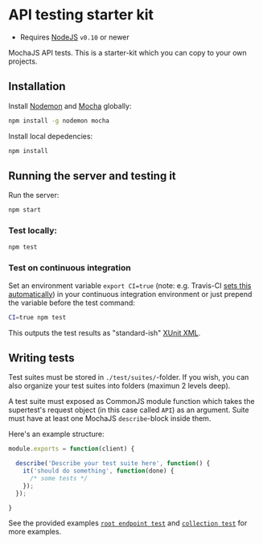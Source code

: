 API testing starter kit
=======================

- Requires [NodeJS](http://nodejs.org/) `v0.10` or newer

MochaJS API tests. This is a starter-kit which you can copy to your own projects.


Installation
------------

Install [Nodemon](http://nodemon.io/) and [Mocha](http://visionmedia.github.io/mocha/) globally:
```sh
npm install -g nodemon mocha
```

Install local depedencies:
```sh
npm install
```

Running the server and testing it
---------------------------------

Run the server:

```sh
npm start
```

### Test locally:

```sh
npm test
```

### Test on continuous integration

Set an environment variable `export CI=true` (note: e.g. Travis-CI [sets this automatically](http://docs.travis-ci.com/user/ci-environment/#Environment-variables)) in your continuous integration environment or just prepend the variable before the test command:

```sh
CI=true npm test
```
This outputs the test results as "standard-ish" [XUnit XML](http://en.wikipedia.org/wiki/XUnit).


Writing tests
-------------

Test suites must be stored in `./test/suites/`-folder. If you wish, you can also organize your test suites into folders (maximun 2 levels deep).

A test suite must exposed as CommonJS module function which takes the supertest's request object (in this case called `API`) as an argument. Suite must have at least one MochaJS `describe`-block inside them.

Here's an example structure:

```js
module.exports = function(client) {

  describe('Describe your test suite here', function() {
    it('should do something', function(done) {
      /* some tests */
    });
  });

}
```

See the provided examples [`root endpoint test`](test/suites/0-root.js) and [`collection test`](test/suites/collection/collection.js) for more examples.
